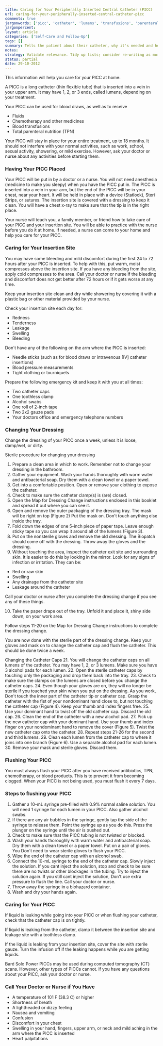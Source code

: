 ```yaml
---
title: Caring for Your Peripherally Inserted Central Catheter (PICC)
url: caring-for-your-peripherally-inserted-central-catheter-picc
comments: true
jargonwords: ['picc', 'catheter', 'lumens', 'transfusions', 'parenteral', 'tpn', 'showering', 'statlock', 'steri', 'sutures', 'insertion', 'compresses', 'redness', 'dont', 'insertions', 'tourniquets', 'toothless', 'clamp', 'swabs', '-inch', 'gauze', 'dampwet', 'antibacterial', 'clamps', 'nonsterile', 'biopatch', 'drape', 'lumen', 'nondominant', 'flushing', 'clogged', 'pre-filled', 'saline', 'plunger', 'swab', 'blockages', 'biohazard', 'bard', 'piccs', 'tomography', 'cannot', 'shortness', 'lightheaded', 'palpitations']
jargonpercent:
layout: article
categories: ['Self-Care and Follow-Up']
tags: []
summary: Tells the patient about their catheter, why it's needed and how its maintained or cleaned; dressing change etc.
notes:
strategy: Validate relevance. Tidy up lists; consider re-writing as more fluid text. Re-introduce photos/diagrams.  (Rethink? No. Some re-writing? Yes. Graphics or diagrams? No. Photography? Yes. Podcast or audio? Yes. Video? Yes)
status: partial 
date: 29-10-2012
---
```

This information will help you care for your PICC at home.

A PICC is a long catheter (thin flexible tube) that is inserted into a vein in your upper arm. It may have 1, 2, or 3 ends, called lumens, depending on your treatment.     

Your PICC can be used for blood draws, as well as to receive

* Fluids
* Chemotherapy and other medicines 
* Blood transfusions
* Total parenteral nutrition (TPN) 

Your PICC will stay in place for your entire treatment, up to 18 months. It should not interfere with your normal activities, such as work, school, sexual activity, showering, or mild exercise. However, ask your doctor or nurse about any activities before starting them.  

### Having Your PICC Placed
Your PICC will be put in by a doctor or a nurse. You will not need anesthesia (medicine to make you sleepy) when you have the PICC put in. The PICC is inserted into a vein in your arm, but the end of the PICC will be in your chest, near your heart. It will be held in place with a device (Statlock), Steri Strips, or sutures. The insertion site is covered with a dressing to keep it clean. You will have a chest x-ray to make sure that the tip is in the right place.  

Your nurse will teach you, a family member, or friend how to take care of your PICC and your insertion site. You will be able to practice with the nurse before you do it at home. If needed, a nurse can come to your home and help you care for your PICC.

### Caring for Your Insertion Site
You may have some bleeding and mild discomfort during the first 24 to 72 hours after your PICC is inserted. To help with this, put warm, moist compresses above the insertion site. If you have any bleeding from the site, apply cold compresses to the area. Call your doctor or nurse if the bleeding and discomfort does not get better after 72 hours or if it gets worse at any time. 

Keep your insertion site clean and dry while showering by covering it with a plastic bag or other material provided by your nurse.

Check your insertion site each day for:

* Redness 
* Tenderness 
* Leakage
* Swelling
* Bleeding

Don't have any of the following on the arm where the PICC is inserted: 

* Needle sticks (such as for blood draws or intravenous [IV] catheter insertions)
* Blood pressure measurements
* Tight clothing or tourniquets

Prepare the following emergency kit and keep it with you at all times:  

* Two catheter caps
* One toothless clamp
* Alcohol swabs
* One roll of 2-inch tape
* Two 2x2 gauze pads
* Your doctors office and emergency telephone numbers

### Changing Your Dressing

Change the dressing of your PICC once a week, unless it is loose, damp/wet, or dirty. 

Sterile procedure for changing your dressing

1. Prepare a clean area in which to work. Remember not to change your dressing in the bathroom.
2. Gather your equipment. Wash your hands thoroughly with warm water and antibacterial soap. Dry them with a clean towel or a paper towel.
3. Get into a comfortable position. Open or remove your clothing to expose the catheter.
4. Check to make sure the catheter clamp(s) is (are) closed.
5. Open the Map for Dressing Change instructions enclosed in this booklet and spread it out where you can see it.
6. Open and remove the outer packaging of the dressing tray. The mask will be right on top (Figure 2) Put the mask on. Don't  touch anything else inside the
tray.
7. Fold down the edges of one 5-inch piece of paper tape. Leave enough sticky tape so you can wrap it around all of the lumens (Figure 3).
8. Put on the nonsterile gloves and remove the old dressing. The Biopatch should come off with the dressing. Throw away the gloves and the dressing.
9. Without touching the area, inspect the catheter exit site and surrounding skin. It is easier to do this by looking in the mirror. Look for any signs of infection or irritation. They can be:

* Red or raw skin
* Swelling
* Any drainage from the catheter site
* Leakage around the catheter

Call your doctor or nurse after you complete the dressing change if you see any of these things.

10. Take the paper drape out of the tray. Unfold it and place it, shiny side down, on your work area.

Follow steps 11-20 on the Map for Dressing Change instructions to complete the dressing change.

You are now done with the sterile part of the dressing change. Keep your gloves and mask on to change the catheter cap and flush the catheter. This should be done twice a week.

Changing the Catheter Caps
21. You will change the catheter caps on all lumens of the catheter. You may have 1, 2, or 3 lumens. Make sure you have 3 alcohol pads for each lumen.
22. Open the sterile catheter caps by touching only the packaging and drop them back into the tray.
23. Check to make sure the clamps on the lumens are closed before you change the catheter caps.
24. Even though your gloves are on, they will no longer be sterile if you touched your skin when you put on the dressing. As you work, Don't touch the inner part of the catheter tip or catheter cap. Grasp the catheter with the fist of your nondominant hand close to, but not touching the catheter cap (Figure 4). Keep your thumb and index fingers free.
25. Use your dominant hand to twist off the old catheter cap. Discard the old cap.
26. Clean the end of the catheter with a new alcohol pad.
27. Pick up the new catheter cap with your dominant hand. Use your thumb and index finger on your nondominant hand to remove the cover (Figure 5). Twist the new catheter cap onto the catheter.
28. Repeat steps 21-26 for the second and third lumens.
29. Clean each lumen from the catheter cap to where it joins into one branch (Figure 6). Use a separate alcohol pad for each lumen.
30. Remove your mask and sterile gloves. Discard them.

### Flushing Your PICC

You must always flush your PICC after you have received antibiotics, TPN, chemotherapy, or blood products. This is to prevent it from becoming clogged. When your PICC is not being used, you must flush it every 7 days.  

### Steps to flushing your PICC 

1. Gather a 10-mL syringe pre-filled with 0.9% normal saline solution. You will need 1 syringe for each lumen in your PICC. Also gather alcohol swabs.
2. If there are any air bubbles in the syringe, gently tap the side of the syringe to release them. Point the syringe up as you do this. Press the plunger on the syringe until the air is pushed out.
3. Check to make sure that the PICC tubing is not twisted or blocked.
4. Wash your hands thoroughly with warm water and antibacterial soap. Dry them with a clean towel or a paper towel. Put on a pair of gloves. You Don't need to wear sterile gloves to flush your PICC.
5. Wipe the end of the catheter cap with an alcohol swab.  
6. Connect the 10-mL syringe to the end of the catheter cap. Slowly inject the solution. If you cant inject the solution, stop and check to be sure there are no twists or other blockages in the tubing. Try to inject the solution again. If you still cant inject the solution, Don't use extra pressure to flush the line. Call your doctor or nurse.
7. Throw away the syringe in a biohazard container.
8. Wash and dry your hands again. 

### Caring for Your PICC 

If liquid is leaking while going into your PICC or when flushing your catheter, check that the catheter cap is on tightly. 

If liquid is leaking from the catheter, clamp it between the insertion site and leakage site with a toothless clamp. 

If the liquid is leaking from your insertion site, cover the site with sterile gauze. Turn the infusion off if the leaking happens while you are getting liquids.

Bard Solo Power PICCs may be used during computed tomography (CT) scans. However, other types of PICCs cannot. If you have any questions about your PICC, ask your doctor or nurse.

### Call Your Doctor or Nurse if You Have

* A temperature of 101 F (38.3 C) or higher
* Shortness of breath
* A lightheaded or dizzy feeling
* Nausea and vomiting
* Confusion
* Discomfort in your chest
* Swelling in your hand, fingers, upper arm, or neck and mild aching in the arm where the PICC is inserted
* Heart palpitations
